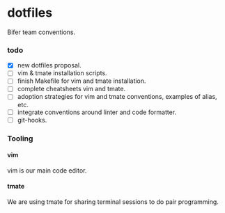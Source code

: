 # dotfiles

Bifer team conventions.

### todo

- [x] new dotfiles proposal.
- [ ] vim & tmate installation scripts.
- [ ] finish Makefile for vim and tmate installation.
- [ ] complete cheatsheets vim and tmate.
- [ ] adoption strategies for vim and tmate conventions, examples of alias, etc.
- [ ] integrate conventions around linter and code formatter.
- [ ] git-hooks.

### Tooling

#### vim
vim is our main code editor.

#### tmate
We are using tmate for sharing terminal sessions to do pair programming.
